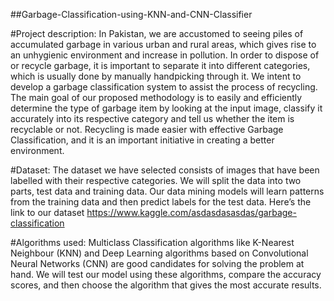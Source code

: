 ##Garbage-Classification-using-KNN-and-CNN-Classifier

#Project description:
In Pakistan, we are accustomed to seeing piles of accumulated garbage in various urban and rural areas, which gives rise to an unhygienic environment and increase in pollution. In order to dispose of or recycle garbage, it is important to separate it into different categories, which is usually done by manually handpicking through it. 
We intent to develop a garbage classification system to assist the process of recycling. The main goal of our proposed methodology is to easily and efficiently determine the type of garbage item by looking at the input image, classify it accurately into its respective category and tell us whether the item is recyclable or not. 
Recycling is made easier with effective Garbage Classification, and it is an important initiative in creating a better environment.

#Dataset:
The dataset we have selected consists of images that have been labelled with their respective categories. We will split the data into two parts, test data and training data. Our data mining models will learn patterns from the training data and then predict labels for the test data.
Here’s the link to our dataset https://www.kaggle.com/asdasdasasdas/garbage-classification


#Algorithms used:
Multiclass Classification algorithms like K-Nearest Neighbour (KNN) and Deep Learning algorithms based on Convolutional Neural Networks (CNN) are good candidates for solving the problem at hand. We will test our model using these algorithms, compare the accuracy scores, and then choose the algorithm that gives the most accurate results.
